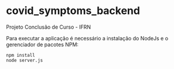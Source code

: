 # covid_symptoms_backend
Projeto Conclusão de Curso - IFRN

Para executar a aplicação é necessário a instalação do NodeJs e o gerenciador de pacotes NPM:

```
npm install
node server.js
```
